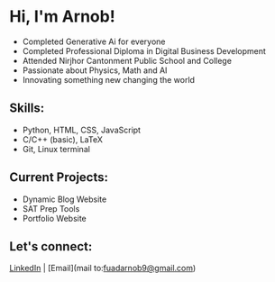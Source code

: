 # Hi, I'm Arnob!
- Completed Generative Ai for everyone
- Completed Professional Diploma in Digital Business Development
- Attended Nirjhor Cantonment Public School and College
- Passionate about Physics, Math and AI
- Innovating something new changing the world

## Skills:
- Python, HTML, CSS, JavaScript
- C/C++ (basic), LaTeX
- Git, Linux terminal

## Current Projects:
- Dynamic Blog Website
- SAT Prep Tools
- Portfolio Website

## Let's connect:
[LinkedIn](https://www.linkedin.com/in/fuad-arnob?utm_source=share&utm_campaign=share_via&utm_content=profile&utm_medium=android_app) | [Email](mail to:fuadarnob9@gmail.com)
